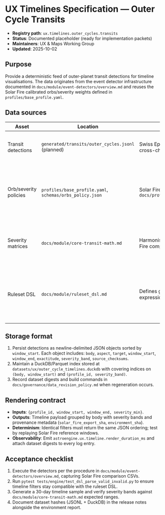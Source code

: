 # UX Timelines Specification — Outer Cycle Transits

- **Registry path**: `ux.timelines.outer_cycles.transits`
- **Status**: Documented placeholder (ready for implementation packets)
- **Maintainers**: UX & Maps Working Group
- **Updated**: 2025-10-02

## Purpose

Provide a deterministic feed of outer-planet transit detections for timeline visualisations. The data originates from the event detector infrastructure documented in `docs/module/event-detectors/overview.md` and reuses the Solar Fire calibrated orbs/severity weights defined in `profiles/base_profile.yaml`.

## Data sources

| Asset | Location | Provenance | Usage |
| --- | --- | --- | --- |
| Transit detections | `generated/transits/outer_cycles.jsonl` (planned) | Swiss Ephemeris driven detector runs cross-checked with Solar Fire reports | Primary dataset powering the timeline. |
| Orb/severity policies | `profiles/base_profile.yaml`, `schemas/orbs_policy.json` | Solar Fire default transit profile; see `docs/provenance/solarfire_exports.md` | Determines when a transit is surfaced and how strong it appears on the timeline. |
| Severity matrices | `docs/module/core-transit-math.md` | Harmonises quadratic falloff with Solar Fire comparisons | Supplies thresholds for the colour bands and tooltip ranges. |
| Ruleset DSL | `docs/module/ruleset_dsl.md` | Defines gating phrases and filter expressions | Ensures the timeline filters line up with DSL predicates exposed to end users. |

## Storage format

1. Persist detections as newline-delimited JSON objects sorted by `window_start`. Each object includes: `body`, `aspect`, `target`, `window_start`, `window_end`, `exactitude`, `severity_band`, `source_checksums`.
2. Maintain a DuckDB/Parquet index stored at `datasets/ux/outer_cycle_timelines.duckdb` with covering indices on `(body, window_start)` and `(profile_id, severity_band)`.
3. Record dataset digests and build commands in `docs/governance/data_revision_policy.md` when regeneration occurs.

## Rendering contract

- **Inputs**: `{profile_id, window_start, window_end, severity_min}`.
- **Outputs**: Timeline payload grouped by body with severity bands and provenance metadata (`solar_fire_export_sha`, `environment_sha`).
- **Determinism**: Identical filters must return the same JSON ordering; test by replaying Solar Fire reference windows.
- **Observability**: Emit `astroengine.ux.timeline.render_duration_ms` and attach dataset digests to every log entry.

## Acceptance checklist

1. Execute the detectors per the procedure in `docs/module/event-detectors/overview.md`, capturing Solar Fire comparison CSVs.
2. Run `pytest tests/engine/test_dsl_parse_valid_invalid.py` to ensure timeline filters stay compatible with the ruleset DSL.
3. Generate a 30-day timeline sample and verify severity bands against `docs/module/core-transit-math.md` expected ranges.
4. Document dataset hashes (JSONL + DuckDB) in the release notes alongside the environment report.
